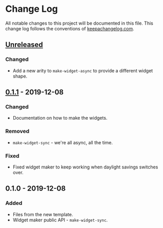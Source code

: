 # Change Log
All notable changes to this project will be documented in this file. This change log follows the conventions of [keepachangelog.com](http://keepachangelog.com/).

## [Unreleased]
### Changed
- Add a new arity to `make-widget-async` to provide a different widget shape.

## [0.1.1] - 2019-12-08
### Changed
- Documentation on how to make the widgets.

### Removed
- `make-widget-sync` - we're all async, all the time.

### Fixed
- Fixed widget maker to keep working when daylight savings switches over.

## 0.1.0 - 2019-12-08
### Added
- Files from the new template.
- Widget maker public API - `make-widget-sync`.

[Unreleased]: https://github.com/your-name/aoc-2018/compare/0.1.1...HEAD
[0.1.1]: https://github.com/your-name/aoc-2018/compare/0.1.0...0.1.1
